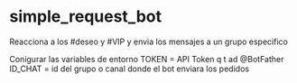 # simple_request_bot
Reacciona a los #deseo y #VIP y envia los mensajes a un grupo especifico


Conigurar las variables de entorno
TOKEN = API Token q t ad @BotFather
ID_CHAT = id del grupo o canal donde el bot enviara los pedidos
